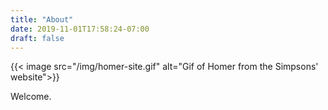 ```yaml
---
title: "About"
date: 2019-11-01T17:58:24-07:00
draft: false
---
```


{{< image src="/img/homer-site.gif" alt="Gif of Homer from the Simpsons' website">}}

Welcome.

